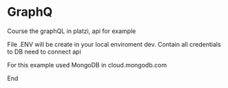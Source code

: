 # GraphQ
Course the graphQL in platzi, api for example



File .ENV will be create in your local enviroment dev.
Contain all credentials to DB need to connect api

For this example used MongoDB in cloud.mongodb.com

End
